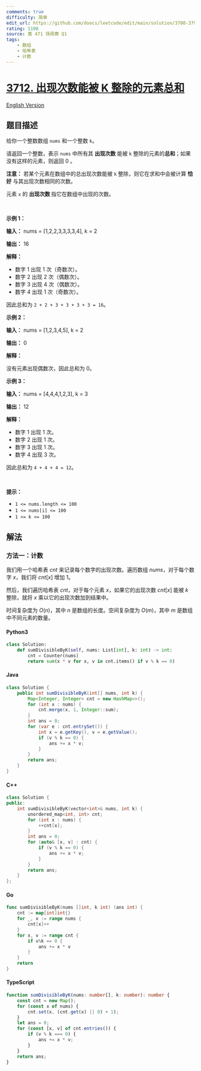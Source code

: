 ```yaml
---
comments: true
difficulty: 简单
edit_url: https://github.com/doocs/leetcode/edit/main/solution/3700-3799/3712.Sum%20of%20Elements%20With%20Frequency%20Divisible%20by%20K/README.md
rating: 1198
source: 第 471 场周赛 Q1
tags:
    - 数组
    - 哈希表
    - 计数
---
```


<!-- problem:start -->

# [3712. 出现次数能被 K 整除的元素总和](https://leetcode.cn/problems/sum-of-elements-with-frequency-divisible-by-k)

[English Version](/solution/3700-3799/3712.Sum%20of%20Elements%20With%20Frequency%20Divisible%20by%20K/README_EN.md)

## 题目描述

<!-- description:start -->

<p>给你一个整数数组 <code>nums</code> 和一个整数 <code>k</code>。</p>

<p>请返回一个整数，表示 <code>nums</code> 中所有其 <strong>出现次数</strong> 能被 <code>k</code> 整除的元素的<strong>总和</strong>；如果没有这样的元素，则返回 0 。</p>

<p><strong>注意：</strong> 若某个元素在数组中的总出现次数能被 <code>k</code> 整除，则它在求和中会被计算 <strong>恰好</strong> 与其出现次数相同的次数。</p>

<p>元素 <code>x</code> 的&nbsp;<strong>出现次数&nbsp;</strong>指它在数组中出现的次数。</p>

<p>&nbsp;</p>

<p><strong class="example">示例 1：</strong></p>

<div class="example-block">
<p><strong>输入：</strong> <span class="example-io">nums = [1,2,2,3,3,3,3,4], k = 2</span></p>

<p><strong>输出：</strong> <span class="example-io">16</span></p>

<p><strong>解释：</strong></p>

<ul>
	<li>数字 1 出现 1 次（奇数次）。</li>
	<li>数字 2 出现 2 次（偶数次）。</li>
	<li>数字 3 出现 4 次（偶数次）。</li>
	<li>数字 4 出现 1 次（奇数次）。</li>
</ul>

<p>因此总和为 <code>2 + 2 + 3 + 3 + 3 + 3 = 16</code>。</p>
</div>

<p><strong class="example">示例 2：</strong></p>

<div class="example-block">
<p><strong>输入：</strong> <span class="example-io">nums = [1,2,3,4,5], k = 2</span></p>

<p><strong>输出：</strong> <span class="example-io">0</span></p>

<p><strong>解释：</strong></p>

<p>没有元素出现偶数次，因此总和为 0。</p>
</div>

<p><strong class="example">示例 3：</strong></p>

<div class="example-block">
<p><strong>输入：</strong> <span class="example-io">nums = [4,4,4,1,2,3], k = 3</span></p>

<p><strong>输出：</strong> <span class="example-io">12</span></p>

<p><strong>解释：</strong></p>

<ul>
	<li>数字 1 出现 1 次。</li>
	<li>数字 2 出现 1 次。</li>
	<li>数字 3 出现 1 次。</li>
	<li>数字 4 出现 3 次。</li>
</ul>

<p>因此总和为 <code>4 + 4 + 4 = 12</code>。</p>
</div>

<p>&nbsp;</p>

<p><strong>提示：</strong></p>

<ul>
	<li><code>1 &lt;= nums.length &lt;= 100</code></li>
	<li><code>1 &lt;= nums[i] &lt;= 100</code></li>
	<li><code>1 &lt;= k &lt;= 100</code></li>
</ul>

<!-- description:end -->

## 解法

<!-- solution:start -->

### 方法一：计数

我们用一个哈希表 $\textit{cnt}$ 来记录每个数字的出现次数。遍历数组 $\textit{nums}$，对于每个数字 $x$，我们将 $\textit{cnt}[x]$ 增加 $1$。

然后，我们遍历哈希表 $\textit{cnt}$，对于每个元素 $x$，如果它的出现次数 $\textit{cnt}[x]$ 能被 $k$ 整除，就将 $x$ 乘以它的出现次数加到结果中。

时间复杂度为 $O(n)$，其中 $n$ 是数组的长度。空间复杂度为 $O(m)$，其中 $m$ 是数组中不同元素的数量。

<!-- tabs:start -->

#### Python3

```python
class Solution:
    def sumDivisibleByK(self, nums: List[int], k: int) -> int:
        cnt = Counter(nums)
        return sum(x * v for x, v in cnt.items() if v % k == 0)
```

#### Java

```java
class Solution {
    public int sumDivisibleByK(int[] nums, int k) {
        Map<Integer, Integer> cnt = new HashMap<>();
        for (int x : nums) {
            cnt.merge(x, 1, Integer::sum);
        }
        int ans = 0;
        for (var e : cnt.entrySet()) {
            int x = e.getKey(), v = e.getValue();
            if (v % k == 0) {
                ans += x * v;
            }
        }
        return ans;
    }
}
```

#### C++

```cpp
class Solution {
public:
    int sumDivisibleByK(vector<int>& nums, int k) {
        unordered_map<int, int> cnt;
        for (int x : nums) {
            ++cnt[x];
        }
        int ans = 0;
        for (auto& [x, v] : cnt) {
            if (v % k == 0) {
                ans += x * v;
            }
        }
        return ans;
    }
};
```

#### Go

```go
func sumDivisibleByK(nums []int, k int) (ans int) {
    cnt := map[int]int{}
    for _, x := range nums {
        cnt[x]++
    }
    for x, v := range cnt {
        if v%k == 0 {
            ans += x * v
        }
    }
    return
}
```

#### TypeScript

```ts
function sumDivisibleByK(nums: number[], k: number): number {
    const cnt = new Map();
    for (const x of nums) {
        cnt.set(x, (cnt.get(x) || 0) + 1);
    }
    let ans = 0;
    for (const [x, v] of cnt.entries()) {
        if (v % k === 0) {
            ans += x * v;
        }
    }
    return ans;
}
```

<!-- tabs:end -->

<!-- solution:end -->

<!-- problem:end -->
